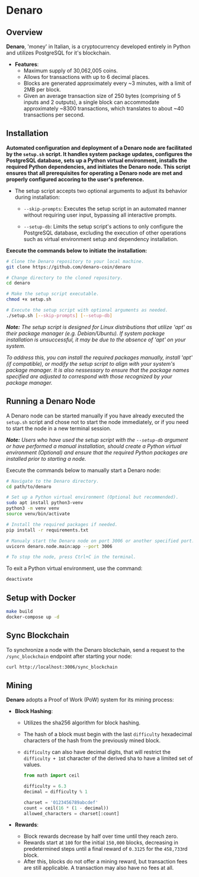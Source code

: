 # Denaro

## Overview

**Denaro**, 'money' in Italian, is a cryptocurrency developed entirely in Python and utilizes PostgreSQL for it's blockchain.

* **Features**: 
  * Maximum supply of 30,062,005 coins.
  * Allows for transactions with up to 6 decimal places.
  * Blocks are generated approximately every ~3 minutes, with a limit of 2MB per block.
  * Given an average transaction size of 250 bytes (comprising of 5 inputs and 2 outputs), a single block can accommodate approximately ~8300 transactions, which translates to about ~40 transactions per second.

## Installation

**Automated configuration and deployment of a Denaro node are facilitated by the `setup.sh` script. It handles system package updates, configures the PostgreSQL database, sets up a Python virtual environment, installs the required Python dependencies, and initiates the Denaro node. This script ensures that all prerequisites for operating a Denaro node are met and properly configured accoring to the user's preference.**
 
- The setup script accepts two optional arguments to adjust its behavior during installation:

  - `--skip-prompts`: Executes the setup script in an automated manner without requiring user input, bypassing all interactive prompts.
  
  - `--setup-db`: Limits the setup script's actions to only configure the PostgreSQL database, excluding the execution of other operations such as virtual environment setup and dependency installation.

**Execute the commands below to initiate the installation:**

  ```bash
  # Clone the Denaro repository to your local machine.
  git clone https://github.com/denaro-coin/denaro
  
  # Change directory to the cloned repository.
  cd denaro
  
  # Make the setup script executable.
  chmod +x setup.sh
  
  # Execute the setup script with optional arguments as needed.
  ./setup.sh [--skip-prompts] [--setup-db]
  ```

***Note:** The setup script is designed for Linux distributions that utilize 'apt' as their package manager (e.g. Debian/Ubuntu). If system package installation is unsuccessful, it may be due to the absence of 'apt' on your system.*

*To address this, you can install the required packages manually, install 'apt' (if compatible), or modify the setup script to align with your system's package manager. It is also nessessary to ensure that the package names specified are adjusted to correspond with those recognized by your package manager.*

## Running a Denaro Node

A Denaro node can be started manually if you have already executed the `setup.sh` script and chose not to start the node immediately, or if you need to start the node in a new terminal session. 

***Note:** Users who have used the setup script with the `--setup-db` argument or have performed a manual installation, should create a Python virtual environment (Optional) and ensure that the required Python packages are installed prior to starting a node.*

Execute the commands below to manually start a Denaro node:

```bash
# Navigate to the Denaro directory.
cd path/to/denaro

# Set up a Python virtual environment (Optional but recommended).
sudo apt install python3-venv
python3 -m venv venv
source venv/bin/activate

# Install the required packages if needed.
pip install -r requirements.txt

# Manualy start the Denaro node on port 3006 or another specified port.
uvicorn denaro.node.main:app --port 3006

# To stop the node, press Ctrl+C in the terminal.
```

To exit a Python virtual environment, use the command:

```bash
deactivate
```

## Setup with Docker

```bash
make build
docker-compose up -d
```

## Sync Blockchain

To synchronize a node with the Denaro blockchain, send a request to the `/sync_blockchain` endpoint after starting your node:

```bash
curl http://localhost:3006/sync_blockchain
```

## Mining

**Denaro** adopts a Proof of Work (PoW) system for its mining process:

- **Block Hashing**:
  - Utilizes the sha256 algorithm for block hashing.
  - The hash of a block must begin with the last `difficulty` hexadecimal characters of the hash from the previously mined block.
  - `difficulty` can also have decimal digits, that will restrict the `difficulty + 1`st character of the derived sha to have a limited set of values.

    ```python
    from math import ceil

    difficulty = 6.3
    decimal = difficulty % 1

    charset = '0123456789abcdef'
    count = ceil(16 * (1 - decimal))
    allowed_characters = charset[:count]
    ```

- **Rewards**:
  - Block rewards decrease by half over time until they reach zero.
  - Rewards start at `100` for the initial `150,000` blocks, decreasing in predetermined steps until a final reward of `0.3125` for the `458,733`rd block.
  - After this, blocks do not offer a mining reward, but transaction fees are still applicable. A transaction may also have no fees at all.

